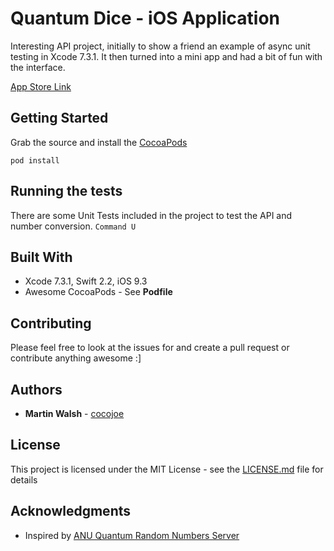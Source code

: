 # Quantum Dice - iOS Application

Interesting API project, initially to show a friend an example of async unit testing in Xcode 7.3.1.  It then turned into a mini app and had a bit of fun with the interface.

[App Store Link](https://itunes.apple.com/us/app/roll-initiative/id1142986245?mt=8)

## Getting Started

Grab the source and install the [CocoaPods](https://cocoapods.org/)

```
pod install
```

## Running the tests

There are some Unit Tests included in the project to test the API and number conversion. `Command U`

## Built With

* Xcode 7.3.1, Swift 2.2, iOS 9.3
* Awesome CocoaPods - See **Podfile**

## Contributing

Please feel free to look at the issues for and create a pull request or contribute anything awesome :]

## Authors

* **Martin Walsh** - [cocojoe](https://github.com/cocojoe/)

## License

This project is licensed under the MIT License - see the [LICENSE.md](LICENSE.md) file for details

## Acknowledgments

* Inspired by [ANU Quantum Random Numbers Server](https://qrng.anu.edu.au/)
